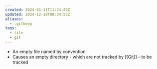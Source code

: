 ```yaml
---
created: 2024-01-11T11:24:49Z
updated: 2024-12-10T08:34:55Z
aliases:
  - .gitkeep
tags:
  - file
  - git
---
```

- An empty file named by convention
- Causes an empty directory - which are not tracked by [[Git]] - to be tracked